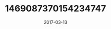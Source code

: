 ---
title: "1469087370154234747"
cover: "2017-03-13 07.01.23 1469087370154234747_46248401"
photo: "2017-03-13 07.01.23 1469087370154234747_46248401"
date: "2017-03-13"
type: "photo"
---